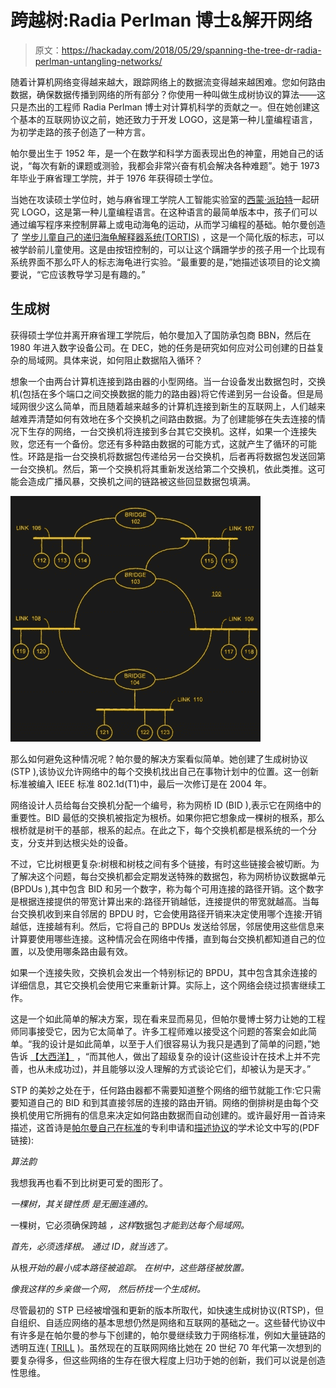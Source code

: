 # 跨越树:Radia Perlman 博士&解开网络

> 原文：<https://hackaday.com/2018/05/29/spanning-the-tree-dr-radia-perlman-untangling-networks/>

随着计算机网络变得越来越大，跟踪网络上的数据流变得越来越困难。您如何路由数据，确保数据传播到网络的所有部分？你使用一种叫做生成树协议的算法——这只是杰出的工程师 Radia Perlman 博士对计算机科学的贡献之一。但在她创建这个基本的互联网协议之前，她还致力于开发 LOGO，这是第一种儿童编程语言，为初学走路的孩子创造了一种方言。

帕尔曼出生于 1952 年，是一个在数学和科学方面表现出色的神童，用她自己的话说，“每次有新的课题或测验，我都会非常兴奋有机会解决各种难题”。她于 1973 年毕业于麻省理工学院，并于 1976 年获得硕士学位。

当她在攻读硕士学位时，她与麻省理工学院人工智能实验室的[西蒙·派珀特](https://en.wikipedia.org/wiki/Seymour_Papert)一起研究 LOGO，这是第一种儿童编程语言。在这种语言的最简单版本中，孩子们可以通过编写程序来控制屏幕上或电动海龟的运动，从而学习编程的基础。帕尔曼创造了 [学步儿童自己的递归海龟解释器系统(TORTIS)](https://dspace.mit.edu/handle/1721.1/6224) ，这是一个简化版的标志，可以被学龄前儿童使用。这是由按钮控制的，可以让这个蹒跚学步的孩子用一个比现有系统界面不那么吓人的标志海龟进行实验。“最重要的是，”她描述该项目的论文摘要说，“它应该教导学习是有趣的。”

## 生成树

获得硕士学位并离开麻省理工学院后，帕尔曼加入了国防承包商 BBN，然后在 1980 年进入数字设备公司。在 DEC，她的任务是研究如何应对公司创建的日益复杂的局域网。具体来说，如何阻止数据陷入循环？

想象一个由两台计算机连接到路由器的小型网络。当一台设备发出数据包时，交换机(包括在多个端口之间交换数据的能力的路由器)将它传递到另一台设备。但是局域网很少这么简单，而且随着越来越多的计算机连接到新生的互联网上，人们越来越难弄清楚如何有效地在多个交换机之间路由数据。为了创建能够在失去连接的情况下生存的网络，一台交换机将连接到多台其它交换机。这样，如果一个连接失败，您还有一个备份。您还有多种路由数据的可能方式，这就产生了循环的可能性。环路是指一台交换机将数据包传递给另一台交换机，后者再将数据包发送回第一台交换机。然后，第一个交换机将其重新发送给第二个交换机，依此类推。这可能会造成广播风暴，交换机之间的链路被这些回显数据包填满。

[![](img/7e7528f32850cb0f26afe2db3ddd83c7.png)](https://hackaday.com/wp-content/uploads/2018/05/graph1.jpg)

那么如何避免这种情况呢？帕尔曼的解决方案看似简单。她创建了生成树协议(STP ),该协议允许网络中的每个交换机找出自己在事物计划中的位置。这一创新标准被编入 IEEE 标准 802.1d(T1)中，最后一次修订是在 2004 年。

网络设计人员给每台交换机分配一个编号，称为网桥 ID (BID ),表示它在网络中的重要性。BID 最低的交换机被指定为根桥。如果你把它想象成一棵树的根系，那么根桥就是树干的基部，根系的起点。在此之下，每个交换机都是根系统的一个分支，分支并到达根尖处的设备。

不过，它比树根更复杂:树根和树枝之间有多个链接，有时这些链接会被切断。为了解决这个问题，每台交换机都会定期发送特殊的数据包，称为网桥协议数据单元(BPDUs ),其中包含 BID 和另一个数字，称为每个可用连接的路径开销。这个数字是根据连接提供的带宽计算出来的:路径开销越低，连接提供的带宽就越高。当每台交换机收到来自邻居的 BPDU 时，它会使用路径开销来决定使用哪个连接:开销越低，连接越有利。然后，它将自己的 BPDUs 发送给邻居，邻居使用这些信息来计算要使用哪些连接。这种情况会在网络中传播，直到每台交换机都知道自己的位置，以及使用哪条路由最有效。

如果一个连接失败，交换机会发出一个特别标记的 BPDU，其中包含其余连接的详细信息，其它交换机会使用它来重新计算。实际上，这个网络会绕过损害继续工作。

这是一个如此简单的解决方案，现在看来显而易见，但帕尔曼博士努力让她的工程师同事接受它，因为它太简单了。许多工程师难以接受这个问题的答案会如此简单。“我的设计是如此简单，以至于人们很容易认为我只是遇到了简单的问题，”她告诉 [【大西洋】](https://www.theatlantic.com/technology/archive/2014/03/radia-perlman-dont-call-me-the-mother-of-the-internet/284146/) ，“而其他人，做出了超级复杂的设计(这些设计在技术上并不完善，也从未成功过)，并且能够以没人理解的方式谈论它们，却被认为是天才。”

STP 的美妙之处在于，任何路由器都不需要知道整个网络的细节就能工作:它只需要知道自己的 BID 和到其直接邻居的连接的路由开销。网络的倒排树是由每个交换机使用它所拥有的信息来决定如何路由数据而自动创建的。或许最好用一首诗来描述，这首诗是[帕尔曼自己在标准](http://www.freepatentsonline.com/7339900.pdf)的专利申请和[描述协议](https://www.it.uu.se/edu/course/homepage/datakom/ht06/slides/sta-perlman.pdf)的学术论文中写的(PDF 链接):

*算法韵*

我想我再也看不到比树更可爱的图形了。

*一棵树，其关键性质*
*是无圈连通的。*

一棵树，它必须确保跨越
*，这样*数据包*才能到达每个局域网。*

*首先，必须选择根。*
*通过 ID，就当选了。*

从根*开始的最小成本路径被追踪。*
*在树中，这些路径被放置。*

*像我这样的乡亲做一个网，*
*然后桥找一个生成树。*

尽管最初的 STP 已经被增强和更新的版本所取代，如快速生成树协议(RTSP)，但自组织、自适应网络的基本思想仍然是网络和互联网的基础之一。这些替代协议中有许多是在帕尔曼的参与下创建的，帕尔曼继续致力于网络标准，例如大量链路的透明互连( [TRILL](https://en.wikipedia.org/wiki/TRILL_(computing)) )。虽然现在的互联网网络比她在 20 世纪 70 年代第一次想到的要复杂得多，但这些网络的生存在很大程度上归功于她的创新，我们可以说是创造性思维。